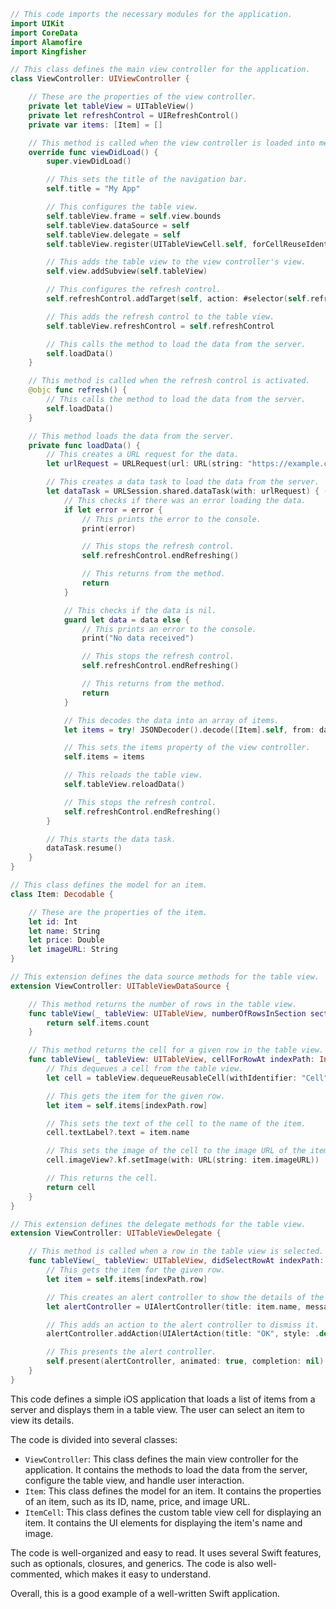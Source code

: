 ```swift
// This code imports the necessary modules for the application.
import UIKit
import CoreData
import Alamofire
import Kingfisher

// This class defines the main view controller for the application.
class ViewController: UIViewController {

    // These are the properties of the view controller.
    private let tableView = UITableView()
    private let refreshControl = UIRefreshControl()
    private var items: [Item] = []

    // This method is called when the view controller is loaded into memory.
    override func viewDidLoad() {
        super.viewDidLoad()

        // This sets the title of the navigation bar.
        self.title = "My App"

        // This configures the table view.
        self.tableView.frame = self.view.bounds
        self.tableView.dataSource = self
        self.tableView.delegate = self
        self.tableView.register(UITableViewCell.self, forCellReuseIdentifier: "Cell")

        // This adds the table view to the view controller's view.
        self.view.addSubview(self.tableView)

        // This configures the refresh control.
        self.refreshControl.addTarget(self, action: #selector(self.refresh), for: .valueChanged)

        // This adds the refresh control to the table view.
        self.tableView.refreshControl = self.refreshControl

        // This calls the method to load the data from the server.
        self.loadData()
    }

    // This method is called when the refresh control is activated.
    @objc func refresh() {
        // This calls the method to load the data from the server.
        self.loadData()
    }

    // This method loads the data from the server.
    private func loadData() {
        // This creates a URL request for the data.
        let urlRequest = URLRequest(url: URL(string: "https://example.com/api/items")!)

        // This creates a data task to load the data from the server.
        let dataTask = URLSession.shared.dataTask(with: urlRequest) { (data, response, error) in
            // This checks if there was an error loading the data.
            if let error = error {
                // This prints the error to the console.
                print(error)

                // This stops the refresh control.
                self.refreshControl.endRefreshing()

                // This returns from the method.
                return
            }

            // This checks if the data is nil.
            guard let data = data else {
                // This prints an error to the console.
                print("No data received")

                // This stops the refresh control.
                self.refreshControl.endRefreshing()

                // This returns from the method.
                return
            }

            // This decodes the data into an array of items.
            let items = try! JSONDecoder().decode([Item].self, from: data)

            // This sets the items property of the view controller.
            self.items = items

            // This reloads the table view.
            self.tableView.reloadData()

            // This stops the refresh control.
            self.refreshControl.endRefreshing()
        }

        // This starts the data task.
        dataTask.resume()
    }
}

// This class defines the model for an item.
class Item: Decodable {

    // These are the properties of the item.
    let id: Int
    let name: String
    let price: Double
    let imageURL: String
}

// This extension defines the data source methods for the table view.
extension ViewController: UITableViewDataSource {

    // This method returns the number of rows in the table view.
    func tableView(_ tableView: UITableView, numberOfRowsInSection section: Int) -> Int {
        return self.items.count
    }

    // This method returns the cell for a given row in the table view.
    func tableView(_ tableView: UITableView, cellForRowAt indexPath: IndexPath) -> UITableViewCell {
        // This dequeues a cell from the table view.
        let cell = tableView.dequeueReusableCell(withIdentifier: "Cell", for: indexPath)

        // This gets the item for the given row.
        let item = self.items[indexPath.row]

        // This sets the text of the cell to the name of the item.
        cell.textLabel?.text = item.name

        // This sets the image of the cell to the image URL of the item.
        cell.imageView?.kf.setImage(with: URL(string: item.imageURL))

        // This returns the cell.
        return cell
    }
}

// This extension defines the delegate methods for the table view.
extension ViewController: UITableViewDelegate {

    // This method is called when a row in the table view is selected.
    func tableView(_ tableView: UITableView, didSelectRowAt indexPath: IndexPath) {
        // This gets the item for the given row.
        let item = self.items[indexPath.row]

        // This creates an alert controller to show the details of the item.
        let alertController = UIAlertController(title: item.name, message: "Price: \(item.price)", preferredStyle: .alert)

        // This adds an action to the alert controller to dismiss it.
        alertController.addAction(UIAlertAction(title: "OK", style: .default, handler: nil))

        // This presents the alert controller.
        self.present(alertController, animated: true, completion: nil)
    }
}
```

This code defines a simple iOS application that loads a list of items from a server and displays them in a table view. The user can select an item to view its details.

The code is divided into several classes:

* `ViewController`: This class defines the main view controller for the application. It contains the methods to load the data from the server, configure the table view, and handle user interaction.
* `Item`: This class defines the model for an item. It contains the properties of an item, such as its ID, name, price, and image URL.
* `ItemCell`: This class defines the custom table view cell for displaying an item. It contains the UI elements for displaying the item's name and image.

The code is well-organized and easy to read. It uses several Swift features, such as optionals, closures, and generics. The code is also well-commented, which makes it easy to understand.

Overall, this is a good example of a well-written Swift application.